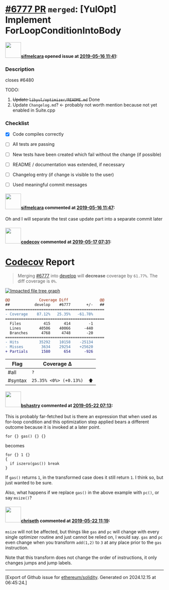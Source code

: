 # [\#6777 PR](https://github.com/ethereum/solidity/pull/6777) `merged`: [YulOpt] Implement ForLoopConditionIntoBody

#### <img src="https://avatars.githubusercontent.com/u/10496191?v=4" width="50">[sifmelcara](https://github.com/sifmelcara) opened issue at [2019-05-16 11:41](https://github.com/ethereum/solidity/pull/6777):

### Description

closes #6480

TODO:

1. ~~Update `libyul/optimizer/README.md`~~ Done
2. Update `Changelog.md`?    <- probably not worth mention because not yet enabled in Suite.cpp


### Checklist
- [x] Code compiles correctly
- [ ] All tests are passing
- [ ] New tests have been created which fail without the change (if possible)
- [ ] README / documentation was extended, if necessary
- [ ] Changelog entry (if change is visible to the user)
- [ ] Used meaningful commit messages


#### <img src="https://avatars.githubusercontent.com/u/10496191?v=4" width="50">[sifmelcara](https://github.com/sifmelcara) commented at [2019-05-16 11:47](https://github.com/ethereum/solidity/pull/6777#issuecomment-493034426):

Oh and I will separate the test case update part into a separate commit later

#### <img src="https://avatars.githubusercontent.com/in/254?v=4" width="50">[codecov](https://github.com/apps/codecov) commented at [2019-05-17 07:31](https://github.com/ethereum/solidity/pull/6777#issuecomment-493352841):

# [Codecov](https://codecov.io/gh/ethereum/solidity/pull/6777?src=pr&el=h1) Report
> Merging [#6777](https://codecov.io/gh/ethereum/solidity/pull/6777?src=pr&el=desc) into [develop](https://codecov.io/gh/ethereum/solidity/commit/4646fee9d49df5a9b965d5f8e10cc9242e57a666?src=pr&el=desc) will **decrease** coverage by `61.77%`.
> The diff coverage is `0%`.

[![Impacted file tree graph](https://codecov.io/gh/ethereum/solidity/pull/6777/graphs/tree.svg?width=650&token=87PGzVEwU0&height=150&src=pr)](https://codecov.io/gh/ethereum/solidity/pull/6777?src=pr&el=tree)

```diff
@@             Coverage Diff              @@
##           develop    #6777       +/-   ##
============================================
- Coverage    87.12%   25.35%   -61.78%     
============================================
  Files          415      414        -1     
  Lines        40506    40066      -440     
  Branches      4768     4748       -20     
============================================
- Hits         35292    10158    -25134     
- Misses        3634    29254    +25620     
+ Partials      1580      654      -926
```

| Flag | Coverage Δ | |
|---|---|---|
| #all | `?` | |
| #syntax | `25.35% <0%> (+0.13%)` | :arrow_up: |

#### <img src="https://avatars.githubusercontent.com/u/2388185?v=4" width="50">[bshastry](https://github.com/bshastry) commented at [2019-05-22 07:13](https://github.com/ethereum/solidity/pull/6777#issuecomment-494682148):

This is probably far-fetched but is there an expression that when used as for-loop condition and this optimization step applied bears a different outcome because it is invoked at a later point.

```
for {} gas() {} {}
```

becomes

```
for {} 1 {}
{
  if iszero(gas()) break
}
```

If `gas()` returns `1`, in the transformed case does it still return `1`. I think so, but just wanted to be sure.

Also, what happens if we replace `gas()` in the above example with `pc()`, or say `msize()`?

#### <img src="https://avatars.githubusercontent.com/u/9073706?v=4" width="50">[chriseth](https://github.com/chriseth) commented at [2019-05-22 11:19](https://github.com/ethereum/solidity/pull/6777#issuecomment-494760525):

`msize` will not be affected, but things like `gas` and `pc` will change with every single optimizer routine and just cannot be relied on, I would say. `gas` and `pc` even change when you transform `add(1,2)` to `3` at any place prior to the `gas` instruction.

Note that this transform does not change the order of instructions, it only changes jumps and jump labels.


-------------------------------------------------------------------------------



[Export of Github issue for [ethereum/solidity](https://github.com/ethereum/solidity). Generated on 2024.12.15 at 06:45:24.]
